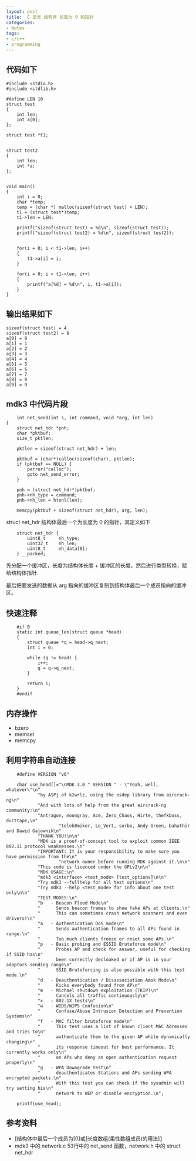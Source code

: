 ```yaml
---
layout: post
title:  C 语言 结构体 长度为 0 的指针
categories:
- Notes
tags:
- c/c++
- programming
---
```


## 代码如下

```language-c
#include <stdio.h>
#include <stdlib.h>

#define LEN 10
struct test
{
	int len;
	int a[0];
};

struct test *t1;


struct test2
{
	int len;
	int *a;
};


void main()
{
	int i = 0;
	char *temp;
	temp = (char *) malloc(sizeof(struct test) + LEN);
	t1 = (struct test*)temp;
	t1->len = LEN;

	printf("sizeof(struct test) = %d\n", sizeof(struct test));
	printf("sizeof(struct test2) = %d\n", sizeof(struct test2));


	for(i = 0; i < t1->len; i++)
	{		
		t1->a[i] = i;
	}

	for(i = 0; i < t1->len; i++)
	{		
		printf("a[%d] = %d\n", i, t1->a[i]);
	}
}
```

## 输出结果如下
    sizeof(struct test) = 4
    sizeof(struct test2) = 8
    a[0] = 0
    a[1] = 1
    a[2] = 2
    a[3] = 3
    a[4] = 4
    a[5] = 5
    a[6] = 6
    a[7] = 7
    a[8] = 8
    a[9] = 9



## mdk3 中代码片段

        int net_send(int s, int command, void *arg, int len)
    {
    	struct net_hdr *pnh;
    	char *pktbuf;
    	size_t pktlen;
    
    	pktlen = sizeof(struct net_hdr) + len;
    
    	pktbuf = (char*)calloc(sizeof(char), pktlen);
    	if (pktbuf == NULL) {
    		perror("calloc");
    		goto net_send_error;
    	}
    
    	pnh = (struct net_hdr*)pktbuf;
    	pnh->nh_type = command;
    	pnh->nh_len = htonl(len);
    	
    	memcpy(pktbuf + sizeof(struct net_hdr), arg, len);
	

struct net_hdr 结构体最后一个为长度为 0  的指针，其定义如下

        struct net_hdr {
        	uint8_t		nh_type;
        	uint32_t	nh_len;
        	uint8_t		nh_data[0];
        } __packed;

先分配一个缓冲区，长度为结构体长度 + 缓冲区的长度。然后进行类型转换，赋给结构体指针.

最后把要发送的数据从 arg 指向的缓冲区复制到结构体最后一个成员指向的缓冲区。


## 快速注释

        #if 0
        static int queue_len(struct queue *head)
        {
        	struct queue *q = head->q_next;
        	int i = 0;
        
        	while (q != head) {
        		i++;
        		q = q->q_next;
        	}
        
        	return i;
        }
        #endif
        


## 内存操作
 - bzero
 - memset
 - memcpy

## 利用字符串自动连接
        #define VERSION "v6"
        
        char use_head[]="\nMDK 3.0 " VERSION " - \"Yeah, well, whatever\"\n"
        		"by ASPj of k2wrlz, using the osdep library from aircrack-ng\n"
        		"And with lots of help from the great aircrack-ng community:\n"
        		"Antragon, moongray, Ace, Zero_Chaos, Hirte, thefkboss, ducttape,\n"
                        "telek0miker, Le_Vert, sorbo, Andy Green, bahathir and Dawid Gajownik\n"
        		"THANK YOU!\n\n"
        		"MDK is a proof-of-concept tool to exploit common IEEE 802.11 protocol weaknesses.\n"
        		"IMPORTANT: It is your responsibility to make sure you have permission from the\n"
                        "network owner before running MDK against it.\n\n"
        		"This code is licenced under the GPLv2\n\n"
        		"MDK USAGE:\n"
        		"mdk3 <interface> <test_mode> [test_options]\n\n"
        		"Try mdk3 --fullhelp for all test options\n"
        		"Try mdk3 --help <test_mode> for info about one test only\n\n"
        		"TEST MODES:\n"
        		"b   - Beacon Flood Mode\n"
        		"      Sends beacon frames to show fake APs at clients.\n"
        		"      This can sometimes crash network scanners and even drivers!\n"
        		"a   - Authentication DoS mode\n"
        		"      Sends authentication frames to all APs found in range.\n"
        		"      Too much clients freeze or reset some APs.\n"
        		"p   - Basic probing and ESSID Bruteforce mode\n"
        		"      Probes AP and check for answer, useful for checking if SSID has\n"
        		"      been correctly decloaked or if AP is in your adaptors sending range\n"
        		"      SSID Bruteforcing is also possible with this test mode.\n"
        		"d   - Deauthentication / Disassociation Amok Mode\n"
        		"      Kicks everybody found from AP\n"
        		"m   - Michael shutdown exploitation (TKIP)\n"
        		"      Cancels all traffic continuously\n"
        		"x   - 802.1X tests\n"
        		"w   - WIDS/WIPS Confusion\n"
        		"      Confuse/Abuse Intrusion Detection and Prevention Systems\n"
        		"f   - MAC filter bruteforce mode\n"
        		"      This test uses a list of known client MAC Adresses and tries to\n"
        		"      authenticate them to the given AP while dynamically changing\n"
        		"      its response timeout for best performance. It currently works only\n"
        		"      on APs who deny an open authentication request properly\n"
        		"g   - WPA Downgrade test\n"
        		"      deauthenticates Stations and APs sending WPA encrypted packets.\n"
        		"      With this test you can check if the sysadmin will try setting his\n"
        		"      network to WEP or disable encryption.\n";

        printf(use_head);
        



## 参考资料
- [结构体中最后一个成员为[0]或[1]长度数组(柔性数组成员)的用法][1]
- mdk3 中的 network.c 53行中的 net_send 函数，network.h 中的 struct net_hdr



[1]: http://blog.csdn.net/fengbingchun/article/details/24185217